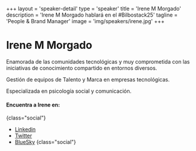 +++
layout = 'speaker-detail'
type = 'speaker'
title = 'Irene M Morgado'
description = 'Irene M Morgado hablará en el #Bilbostack25'
tagline = 'People & Brand Manager'
image = 'img/speakers/irene.jpg'
+++

# Irene M Morgado

Enamorada de las comunidades tecnológicas y muy comprometida con las iniciativas de conocimiento compartido en entornos diversos.

Gestión de equipos de Talento y Marca en empresas tecnológicas.

Especializada en psicología social y comunicación.

#### Encuentra a Irene en:

{class="social"}

- [Linkedin](https://www.linkedin.com/in/irenemmorgado/)
- [Twitter](https://x.com/IrnMM)
- [BlueSky](https://bsky.app/profile/irnmm.bsky.social)
  {class="social"}
